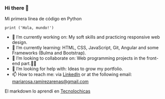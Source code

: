 ### Hi there 👋
Mi primera línea de código en Python
```
print ('Hola, mundo!')
```

- 🔭 I’m currently working on: My soft skills and practicing responsive web design.
- 🌱 I’m currently learning: HTML, CSS, JavaScript, Git, Angular and some Frameworks (Bulma and Bootstrap).
- 👯 I’m looking to collaborate on: Web programming projects in the front-end part.👩🏻
- 🤔 I’m looking for help with: Ideas to grow my portfolio.
- 📫 How to reach me: via [LinkedIn](www.linkedin.com/in/maria-rosa-ramírez-arenas) or at the following email: mariarosa.ramirezarenas@gmail.com


<!--# Markdown
#   Encabezado 1
##  Encabezado 2
### Encabezado 3

# Estilos de texto
**Palabra en negrita**
*Palabra en cursiva*
~~Este texto esta equivocado~~ -->


El markdown lo aprendí en [Tecnolochicas](https://tecnolochicas.mx/)
